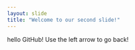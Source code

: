 ```yaml
---
layout: slide
title: "Welcome to our second slide!"
---
```

hello GitHub!
Use the left arrow to go back!
